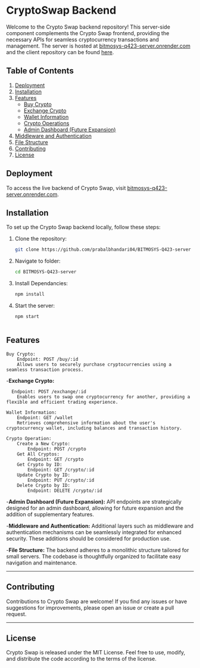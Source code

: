 # CryptoSwap Backend

Welcome to the Crypto Swap backend repository! This server-side component complements the Crypto Swap frontend, providing the necessary APIs for seamless cryptocurrency transactions and management. The server is hosted at [bitmosys-q423-server.onrender.com](https://bitmosys-q423-server.onrender.com/) and the client repository can be found [here](https://github.com/prabalbhandari04/BITMOSYS-Q423_client).

## Table of Contents

1. [Deployment](#deployment)
2. [Installation](#installation)
3. [Features](#features)
   - [Buy Crypto](#buy-crypto)
   - [Exchange Crypto](#exchange-crypto)
   - [Wallet Information](#wallet-information)
   - [Crypto Operations](#crypto-operations)
   - [Admin Dashboard (Future Expansion)](#admin-dashboard)
4. [Middleware and Authentication](#middleware-and-authentication)
5. [File Structure](#file-structure)
6. [Contributing](#contributing)
7. [License](#license)

## Deployment

To access the live backend of Crypto Swap, visit [bitmosys-q423-server.onrender.com](https://bitmosys-q423-server.onrender.com/).

## Installation

To set up the Crypto Swap backend locally, follow these steps:

1. Clone the repository:

   ```bash
   git clone https://github.com/prabalbhandari04/BITMOSYS-Q423-server

2. Navigate to folder:

   ```bash
   cd BITMOSYS-Q423-server


3. Install Dependancies:

   ```bash
   npm install


4. Start the server:

   ```bash
   npm start



## Features
    
    Buy Crypto:
        Endpoint: POST /buy/:id
        Allows users to securely purchase cryptocurrencies using a seamless transaction process.

  -**Exchange Crypto:**
      
      Endpoint: POST /exchange/:id
        Enables users to swap one cryptocurrency for another, providing a flexible and efficient trading experience.

    Wallet Information:
        Endpoint: GET /wallet
        Retrieves comprehensive information about the user's cryptocurrency wallet, including balances and transaction history.

    Crypto Operation:
        Create a New Crypto:
            Endpoint: POST /crypto
        Get All Cryptos:
            Endpoint: GET /crypto
        Get Crypto by ID:
            Endpoint: GET /crypto/:id
        Update Crypto by ID:
            Endpoint: PUT /crypto/:id
        Delete Crypto by ID:
            Endpoint: DELETE /crypto/:id

  -**Admin Dashboard (Future Expansion):**
        API endpoints are strategically designed for an admin dashboard, allowing for future expansion and the addition of supplementary features.

  -**Middleware and Authentication:**
        Additional layers such as middleware and authentication mechanisms can be seamlessly integrated for enhanced security. These additions should be considered for production use.

   -**File Structure:**
        The backend adheres to a monolithic structure tailored for small servers. The codebase is thoughtfully organized to facilitate easy navigation and maintenance.

---



## Contributing

Contributions to Crypto Swap are welcome! If you find any issues or have suggestions for improvements, please open an issue or create a pull request.

---

## License

Crypto Swap is released under the MIT License. Feel free to use, modify, and distribute the code according to the terms of the license.
